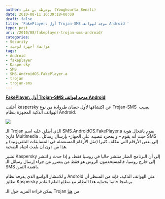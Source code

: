```yaml
---
author: يوغرطة بن علي (Youghourta Benali)
date: 2010-08-11 16:39:18+00:00
draft: false
title: 'FakePlayer: أول Trojan-SMS موجه لهواتف Android '
type: post
url: /2010/08/fakeplayer-trojan-sms-android/
categories:
- Security
- هواتف/ أجهزة لوحية
tags:
- Android
- fakeplayer
- Kaspersky
- SMS
- SMS.AndroidOS.FakePlayer.a
- trojan
- trojan-sms
---
```


**[FakePlayer: أول Trojan-SMS موجه لهواتف Android](https://www.it-scoop.com/2010/08/fakeplayer-trojan-sms-android/)**




أعلنت kaspersky عن اكتشافها لأول حصان طروادة من نوع Trojan-SMS  يصيب الهواتف الذكية المجهزة بنظام Android.







[![](https://www.it-scoop.com/wp-content/uploads/2010/08/android-virus.jpg)
](https://www.it-scoop.com/2010/08/fakeplayer-trojan-sms-android/)


الـ Trojan الذي أطلق عليه اسم SMS.AndroidOS.FakePlayer.a يقوم بانتحال هوية قارئ Multimedia ، حيث أنه يقوم – و بمجرد تنصيبه على الجهاز- بإرسال رسائل SMS إلى بعض الأرقام التي تتكلف كثيرا (مثل الأرقام المستعملة في المسابقات التلفزيونية) و هذا من دون أن يلفت انتباه الضحية.

تشير Kaspersky إلى أن البرنامج الضار منتشر حاليا في روسيا فقط، و إذا حدث و انتشر إلى خارج روسيا، فالمستخدمون الروس هو فقط من يتضرر من جراء إرسال رسائل الـ SMS باهضة الثمن.

و للانتشار الواسع الذي يعرفه نظام Android على الهواتف الذكية، فإنه من المنتظر أن تطلق Kaspersky برنامجا خاصا بحماية هذا النظام مع مطلع العام القادم.

يمكن قراءة المزيد حول الـ Trojan من [هنا](http://www.kaspersky.com/news?id=207576152)
